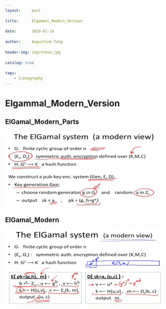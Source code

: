 ```yaml
---
layout:     post

title:      Elgammal_Modern_Version

date:       2019-01-19

author:     Augustine Tong

header-img: img/steve.jpg

catalog: true

tags:
    - Crptography
---
```


# Elgammal_Modern_Version
## ElGamal_Modern_Parts
![ElGamal_Modern_Parts](/img/crpto/ElGamal_Modern_Parts.png)

## ElGamal_Modern
![ElGamal_Modern](/img/crpto/ElGamal_Modern.png)



